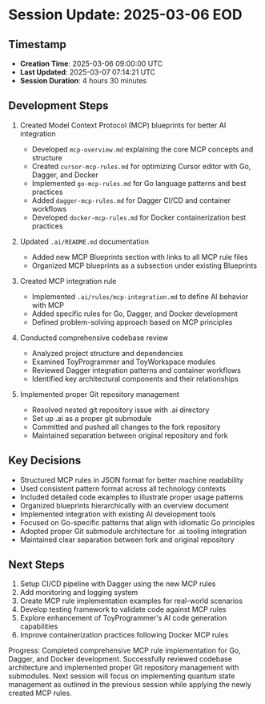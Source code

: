 # Session Update: 2025-03-06 EOD

## Timestamp
- **Creation Time**: 2025-03-06 09:00:00 UTC
- **Last Updated**: 2025-03-07 07:14:21 UTC
- **Session Duration**: 4 hours 30 minutes

## Development Steps

1. Created Model Context Protocol (MCP) blueprints for better AI integration
   - Developed `mcp-overview.md` explaining the core MCP concepts and structure
   - Created `cursor-mcp-rules.md` for optimizing Cursor editor with Go, Dagger, and Docker
   - Implemented `go-mcp-rules.md` for Go language patterns and best practices
   - Added `dagger-mcp-rules.md` for Dagger CI/CD and container workflows
   - Developed `docker-mcp-rules.md` for Docker containerization best practices

2. Updated `.ai/README.md` documentation
   - Added new MCP Blueprints section with links to all MCP rule files
   - Organized MCP blueprints as a subsection under existing Blueprints

3. Created MCP integration rule
   - Implemented `.ai/rules/mcp-integration.md` to define AI behavior with MCP
   - Added specific rules for Go, Dagger, and Docker development
   - Defined problem-solving approach based on MCP principles

4. Conducted comprehensive codebase review
   - Analyzed project structure and dependencies
   - Examined ToyProgrammer and ToyWorkspace modules
   - Reviewed Dagger integration patterns and container workflows
   - Identified key architectural components and their relationships

5. Implemented proper Git repository management
   - Resolved nested git repository issue with .ai directory
   - Set up .ai as a proper git submodule
   - Committed and pushed all changes to the fork repository
   - Maintained separation between original repository and fork

## Key Decisions

- Structured MCP rules in JSON format for better machine readability
- Used consistent pattern format across all technology contexts
- Included detailed code examples to illustrate proper usage patterns
- Organized blueprints hierarchically with an overview document
- Implemented integration with existing AI development tools
- Focused on Go-specific patterns that align with idiomatic Go principles
- Adopted proper Git submodule architecture for .ai tooling integration
- Maintained clear separation between fork and original repository

## Next Steps

1. Setup CI/CD pipeline with Dagger using the new MCP rules
2. Add monitoring and logging system
3. Create MCP rule implementation examples for real-world scenarios
4. Develop testing framework to validate code against MCP rules
5. Explore enhancement of ToyProgrammer's AI code generation capabilities
6. Improve containerization practices following Docker MCP rules

Progress: Completed comprehensive MCP rule implementation for Go, Dagger, and Docker development. Successfully reviewed codebase architecture and implemented proper Git repository management with submodules. Next session will focus on implementing quantum state management as outlined in the previous session while applying the newly created MCP rules. 